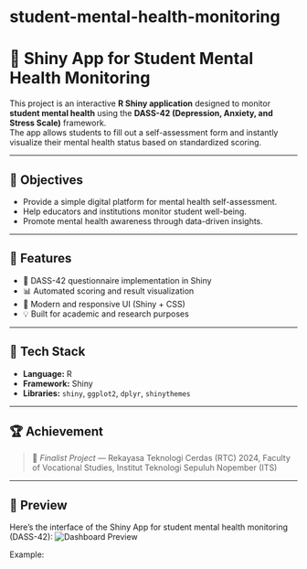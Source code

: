 # student-mental-health-monitoring

# 🧠 Shiny App for Student Mental Health Monitoring

This project is an interactive **R Shiny application** designed to monitor **student mental health** using the **DASS-42 (Depression, Anxiety, and Stress Scale)** framework.  
The app allows students to fill out a self-assessment form and instantly visualize their mental health status based on standardized scoring.

---

## 🎯 Objectives
- Provide a simple digital platform for mental health self-assessment.
- Help educators and institutions monitor student well-being.
- Promote mental health awareness through data-driven insights.

---

## 🚀 Features
- 📝 DASS-42 questionnaire implementation in Shiny  
- 📊 Automated scoring and result visualization  
- 🎨 Modern and responsive UI (Shiny + CSS)  
- 💡 Built for academic and research purposes  

---

## 🧩 Tech Stack
- **Language:** R  
- **Framework:** Shiny  
- **Libraries:** `shiny`, `ggplot2`, `dplyr`, `shinythemes`

---

## 🏆 Achievement
> 🥇 *Finalist Project* — Rekayasa Teknologi Cerdas (RTC) 2024, Faculty of Vocational Studies, Institut Teknologi Sepuluh Nopember (ITS)

---

## 📸 Preview
Here’s the interface of the Shiny App for student mental health monitoring (DASS-42):
![Dashboard Preview](Shiny%20App_Dass42.png)

Example:
